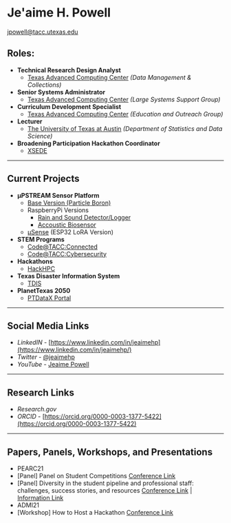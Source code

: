 # Je'aime H. Powell
[jpowell@tacc.utexas.edu](mailto:jpowell@tacc.utexas.edu)

## Roles:
  * **Technical Research Design Analyst** 
    * [Texas Advanced Computing Center](https://www.tacc.utexas.edu/) _(Data Management & Collections)_
  * **Senior Systems Administrator** 
    * [Texas Advanced Computing Center](https://www.tacc.utexas.edu/) _(Large Systems Support Group)_
  * **Curriculum Development Specialist** 
    * [Texas Advanced Computing Center](https://www.tacc.utexas.edu/) _(Education and Outreach Group)_
  * **Lecturer** 
    * [The University of Texas at Austin](https://stat.utexas.edu/) _(Department of Statistics and Data Science)_
  * **Broadening Participation Hackathon Coordinator** 
    * [XSEDE](https://www.xsede.org/about/what-we-do)
  
---
## Current Projects
* **µPSTREAM Sensor Platform**
  * [Base Version (Particle Boron)](https://github.com/jeaimehp/upstream-particle)
  * RaspberryPi Versions
    * [Rain and Sound Detector/Logger](https://github.com/jeaimehp/upstream_rainsound_detector_rpi)
    * [Accoustic Biosensor](https://github.com/jeaimehp/upstream-rpi)
  * [µSense](https://github.com/jeaimehp/microsense) (ESP32 LoRA Version)   
* **STEM Programs**
  * [Code@TACC:Connected](https://www.tacc.utexas.edu/education/stem-programs/code-at-tacc/connected)
  * [Code@TACC:Cybersecurity](https://www.tacc.utexas.edu/education/stem-programs/code-at-tacc/cybersecurity)
* **Hackathons**
  * [HackHPC](http://hackhpc.org/) 
* **Texas Disaster Information System**
  * [TDIS](https://idrt.tamug.edu/tdis/)
* **PlanetTexas 2050**
  * [PTDataX Portal](https://ptdatax.tacc.utexas.edu/)
  
---
## Social Media Links
* _LinkedIN_ - [https://www.linkedin.com/in/jeaimehp](https://www.linkedin.com/in/jeaimehp/)
* _Twitter_ - [@jeaimehp](https://twitter.com/jeaimehp)
* _YouTube_ - [Jeaime Powell](https://www.youtube.com/channel/UCDzJYzm3MsO5B_sWTQ295Kg/)

---
## Research Links
* _Research.gov_
* _ORCID_ - [https://orcid.org/0000-0003-1377-5422](https://orcid.org/0000-0003-1377-5422)

---
## Papers, Panels, Workshops, and Presentations
* PEARC21
 * [Panel] Panel on Student Competitions [Conference Link](https://pearc.acm.org/pearc21/student-program/panel-on-student-competitions/) 
 * [Panel] Diversity in the student pipeline and professional staff: challenges, success stories, and resources [Conference Link](https://pearc21.pathable.co/meetings/virtual/Q33iEDGxjHtWYDHif) | [Information Link](https://tinyurl.com/pearc21diversitypanel)
* ADMI21
 * [Workshop] How to Host a Hackathon [Conference Link](https://www.admiusa.org/admi2021/program.php) 
